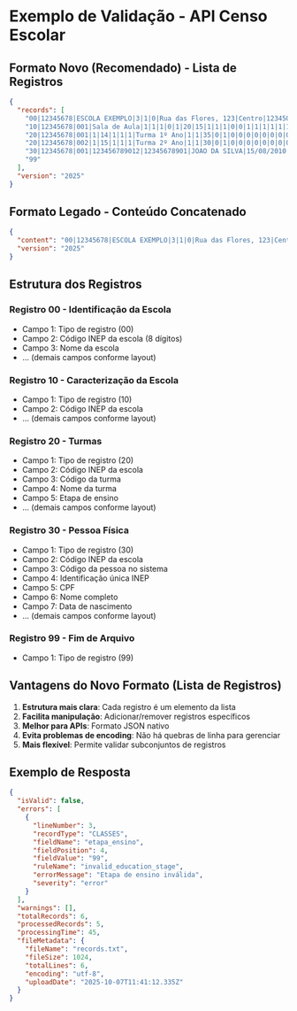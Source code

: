 # Exemplo de Validação - API Censo Escolar

## Formato Novo (Recomendado) - Lista de Registros

```json
{
  "records": [
    "00|12345678|ESCOLA EXEMPLO|3|1|0|Rua das Flores, 123|Centro|12345000|27|1234567|São Paulo|SP|Brasil|123456789|escola@exemplo.com",
    "10|12345678|001|Sala de Aula|1|1|1|0|1|20|15|1|1|1|0|0|1|1|1|1|1|1|1|1|1|1|1|1|1|1",
    "20|12345678|001|1|14|1|1|1|Turma 1º Ano|1|1|35|0|1|0|0|0|0|0|0|0|0|0|0|0|0|0|0|0|0|0|0|0|0|0|0|0|0|0|0|0|0|0|0|0|0|0|0|0|0|0|0|0|0|0|0|0|0|0|0|0|0|0|0",
    "20|12345678|002|1|15|1|1|1|Turma 2º Ano|1|1|30|0|1|0|0|0|0|0|0|0|0|0|0|0|0|0|0|0|0|0|0|0|0|0|0|0|0|0|0|0|0|0|0|0|0|0|0|0|0|0|0|0|0|0|0|0|0|0|0|0|0|0|0",
    "30|12345678|001|123456789012|12345678901|JOAO DA SILVA|15/08/2010|1|MARIA DA SILVA|JOSE DA SILVA|1|1||1|76|1234567|0|0|0|0|0|0|0|0|0|0|0|0|0|0|0|0|0|0|0|0|0|0|0|0|0|0|0|1|1234567890123456789012345678901234567890|76|12345000|1234567|1|7|0|0|0|0|0|0|0|0|0|0|0|0|0|0|0|0|0|0|0|0|0|0|0|0|0|0|0|0|0|0|0|0|0|0|0|0|0|0|0|0|0|0|0|0|0|0|0|0|0|0|0|joao@exemplo.com",
    "99"
  ],
  "version": "2025"
}
```

## Formato Legado - Conteúdo Concatenado

```json
{
  "content": "00|12345678|ESCOLA EXEMPLO|3|1|0|Rua das Flores, 123|Centro|12345000|27|1234567|São Paulo|SP|Brasil|123456789|escola@exemplo.com\n10|12345678|001|Sala de Aula|1|1|1|0|1|20|15|1|1|1|0|0|1|1|1|1|1|1|1|1|1|1|1|1|1|1\n20|12345678|001|1|14|1|1|1|Turma 1º Ano|1|1|35|0|1|0|0|0|0|0|0|0|0|0|0|0|0|0|0|0|0|0|0|0|0|0|0|0|0|0|0|0|0|0|0|0|0|0|0|0|0|0|0|0|0|0|0|0|0|0|0|0|0|0|0\n30|12345678|001|123456789012|12345678901|JOAO DA SILVA|15/08/2010|1|MARIA DA SILVA|JOSE DA SILVA|1|1||1|76|1234567|0|0|0|0|0|0|0|0|0|0|0|0|0|0|0|0|0|0|0|0|0|0|0|0|0|0|0|1|1234567890123456789012345678901234567890|76|12345000|1234567|1|7|0|0|0|0|0|0|0|0|0|0|0|0|0|0|0|0|0|0|0|0|0|0|0|0|0|0|0|0|0|0|0|0|0|0|0|0|0|0|0|0|0|0|0|0|0|0|0|0|0|0|0|joao@exemplo.com\n99",
  "version": "2025"
}
```

## Estrutura dos Registros

### Registro 00 - Identificação da Escola

- Campo 1: Tipo de registro (00)
- Campo 2: Código INEP da escola (8 dígitos)
- Campo 3: Nome da escola
- ... (demais campos conforme layout)

### Registro 10 - Caracterização da Escola

- Campo 1: Tipo de registro (10)
- Campo 2: Código INEP da escola
- ... (demais campos conforme layout)

### Registro 20 - Turmas

- Campo 1: Tipo de registro (20)
- Campo 2: Código INEP da escola
- Campo 3: Código da turma
- Campo 4: Nome da turma
- Campo 5: Etapa de ensino
- ... (demais campos conforme layout)

### Registro 30 - Pessoa Física

- Campo 1: Tipo de registro (30)
- Campo 2: Código INEP da escola
- Campo 3: Código da pessoa no sistema
- Campo 4: Identificação única INEP
- Campo 5: CPF
- Campo 6: Nome completo
- Campo 7: Data de nascimento
- ... (demais campos conforme layout)

### Registro 99 - Fim de Arquivo

- Campo 1: Tipo de registro (99)

## Vantagens do Novo Formato (Lista de Registros)

1. **Estrutura mais clara**: Cada registro é um elemento da lista
2. **Facilita manipulação**: Adicionar/remover registros específicos
3. **Melhor para APIs**: Formato JSON nativo
4. **Evita problemas de encoding**: Não há quebras de linha para gerenciar
5. **Mais flexível**: Permite validar subconjuntos de registros

## Exemplo de Resposta

```json
{
  "isValid": false,
  "errors": [
    {
      "lineNumber": 3,
      "recordType": "CLASSES",
      "fieldName": "etapa_ensino",
      "fieldPosition": 4,
      "fieldValue": "99",
      "ruleName": "invalid_education_stage",
      "errorMessage": "Etapa de ensino inválida",
      "severity": "error"
    }
  ],
  "warnings": [],
  "totalRecords": 6,
  "processedRecords": 5,
  "processingTime": 45,
  "fileMetadata": {
    "fileName": "records.txt",
    "fileSize": 1024,
    "totalLines": 6,
    "encoding": "utf-8",
    "uploadDate": "2025-10-07T11:41:12.335Z"
  }
}
```
